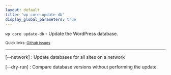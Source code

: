 ```yaml
---
layout: default
title: 'wp core update-db'
display_global_parameters: true
---
```


`wp core update-db` - Update the WordPress database.

<small>Quick links: <a href="https://github.com/wp-cli/wp-cli/issues?q=is%3Aopen+label%3Acommand%3Aupdate-db+sort%3Aupdated-desc">Github issues</a></small>

<hr />

[\--network]
: Update databases for all sites on a network

[\--dry-run]
: Compare database versions without performing the update.



